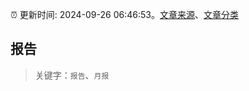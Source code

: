 :alarm_clock: 更新时间: 2024-09-26 06:46:53。[文章来源](/README.md)、[文章分类](/TAGS.md)

## 报告


> 关键字：`报告`、`月报`



